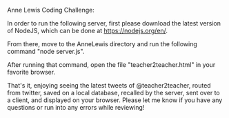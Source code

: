 Anne Lewis Coding Challenge:

In order to run the following server, first please download the latest version of NodeJS, 
    which can be done at https://nodejs.org/en/. 

From there, move to the AnneLewis directory and run the following command "node server.js".

After running that command, open the file "teacher2teacher.html" in your favorite browser. 

That's it, enjoying seeing the latest tweets of @teacher2teacher, routed from twitter, saved on a local database, recalled by the server, sent over to a client, and displayed on your browser. Please let me know if you have any questions or run into any errors while reviewing!

